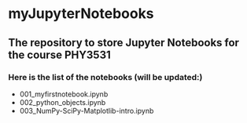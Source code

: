 # myJupyterNotebooks

## The repository to store Jupyter Notebooks for the course PHY3531

### Here is the list of the notebooks (will be updated:)

- 001_myfirstnotebook.ipynb
- 002_python_objects.ipynb
- 003_NumPy-SciPy-Matplotlib-intro.ipynb
